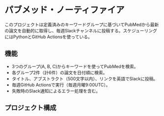 # パブメッド・ノーティファイア

このプロジェクトは定義済みのキーワードグループに基づいてPubMedから最新の論文を自動的に取得し、毎週Slackチャンネルに投稿する。スケジューリングにはPythonとGitHub Actionsを使っている。

## 機能
- 3つのグループ(A, B, C)からキーワードを使ってPubMedを検索。
- 各グループ2件（計6件）の論文を日付順に検索。
- タイトル、アブストラクト（500文字以内）、リンクを英語でSlackに投稿。
- 毎週GitHub Actionsで実行（毎週月曜9:00UTC）。
- 失敗時のSlack通知によるエラー処理を含む。

## プロジェクト構成
